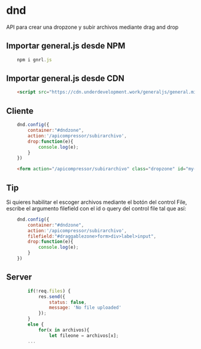 # dnd
API para crear una dropzone y subir archivos mediante drag and drop

## Importar general.js desde NPM
```javascript
	npm i gnrl.js
```

## Importar general.js desde CDN
```html
	<script src="https://cdn.underdevelopment.work/generaljs/general.min.js">
```

## Cliente

```javascript
	dnd.config({
		container:"#dndzone",
		action:'/apicompressor/subirarchivo',
		drop:function(e){
			console.log(e);
		}
	})
```

```html
	<form action="/apicompressor/subirarchivo" class="dropzone" id="my-awesome-dropzone" enctype="multipart/form-data"></form>
```

## Tip
Si quieres habilitar el escoger archivos mediante el botón del control File, escribe el argumento filefield con el id o query del control file tal que así:

```javascript
	dnd.config({
		container:"#dndzone",
		action:'/apicompressor/subirarchivo',
		filefield:"#draggablezone>form>div>label>input",
		drop:function(e){
			console.log(e);
		}
	})
```

## Server

```javascript
		if(!req.files) {
		    res.send({
		        status: false,
		        message: 'No file uploaded'
		    });
		}
		else {
			for(x in archivos){
				let fileone = archivos[x];
		...
```
